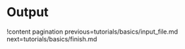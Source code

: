 # Output

!content pagination previous=tutorials/basics/input_file.md
                    next=tutorials/basics/finish.md
